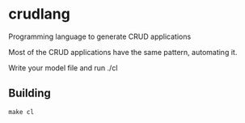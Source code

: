 # crudlang
Programming language to generate CRUD applications

Most of the CRUD applications have the same pattern, automating it.

Write your model file and run ./cl

## Building

    make cl
